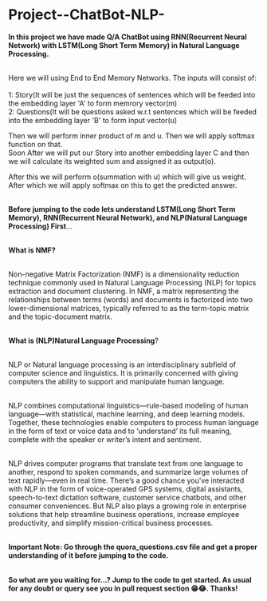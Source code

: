 # Project--ChatBot-NLP-

<table>
  
**In this project we have made Q/A ChatBot using RNN(Recurrent Neural Network) with LSTM(Long Short Term Memory) in Natural Language Processing.** <br></br>




Here we will using End to End Memory Networks. The inputs will consist of:<br></br>
1: Story(It will be just the sequences of sentences which will be feeded into the embedding layer 'A' to form memrory vector(m)<br>
2: Questions(It will be questions asked w.r.t sentences which will be feeded into the embedding layer 'B' to form input vector(u)<br>

Then we will perform inner product of m and u. Then we will apply softmax function on that.<br>
Soon After we will put our Story into another embedding layer C and then we will calculate its weighted sum and assigned it as output(o).<br>

After this we will perform o(summation with u) which will give us weight. After which we will apply softmax on this to get the predicted answer.<br></br>



**Before jumping to the code lets understand LSTM(Long Short Term Memory), RNN(Recurrent Neural Network), and NLP(Natural Language Processing) First**...<br></br>


**What is NMF?** <br></br>

Non-negative Matrix Factorization (NMF) is a dimensionality reduction technique commonly used in Natural Language Processing (NLP) for topics extraction and document clustering. In NMF, a matrix representing the relationships between terms (words) and documents is factorized into two lower-dimensional matrices, typically referred to as the term-topic matrix and the topic-document matrix. <br></br>

**What is (NLP)Natural Language Processing**?<br></br>

NLP or Natural language processing is an interdisciplinary subfield of computer science and linguistics. It is primarily concerned with giving computers the ability to support and manipulate human language.<br></br>

NLP combines computational linguistics—rule-based modeling of human language—with statistical, machine learning, and deep learning models. Together, these technologies enable computers to process human language in the form of text or voice data and to ‘understand’ its full meaning, complete with the speaker or writer’s intent and sentiment.<br></br>

NLP drives computer programs that translate text from one language to another, respond to spoken commands, and summarize large volumes of text rapidly—even in real time. There’s a good chance you’ve interacted with NLP in the form of voice-operated GPS systems, digital assistants, speech-to-text dictation software, customer service chatbots, and other consumer conveniences. But NLP also plays a growing role in enterprise solutions that help streamline business operations, increase employee productivity, and simplify mission-critical business processes.<br></br>


**Important Note: Go through the quora_questions.csv file and get a proper understanding of it before jumping to the code.**


</table>

**So what are you waiting for...? Jump to the code to get started. As usual for any doubt or query see you in pull request section 😁😂. Thanks!**


